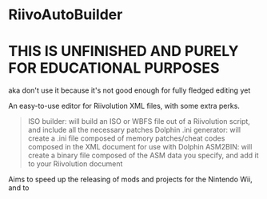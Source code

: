 # RiivoAutoBuilder

# THIS IS UNFINISHED AND PURELY FOR EDUCATIONAL PURPOSES

aka don't use it because it's not good enough for fully fledged editing yet

An easy-to-use editor for Riivolution XML files, with some extra perks. 

>ISO builder: will build an ISO or WBFS file out of a Riivolution script, and include all the necessary patches
>Dolphin .ini generator: will create a .ini file composed of memory patches/cheat codes composed in the XML document for use with Dolphin
>ASM2BIN: will create a binary file composed of the ASM data you specify, and add it to your Riivolution document

Aims to speed up the releasing of mods and projects for the Nintendo Wii, and to 
